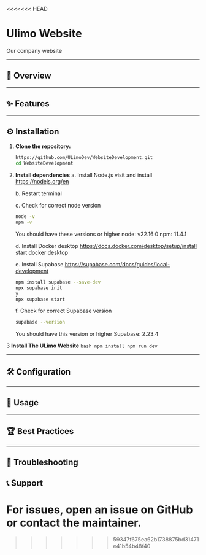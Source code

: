<<<<<<< HEAD
# Ulimo Website

Our company website

---

## 🚀 Overview

---

## ✨ Features

---

## ⚙️ Installation

1. **Clone the repository:**
   ```bash
   https://github.com/ULimoDev/WebsiteDevelopment.git
   cd WebsiteDevelopment
   ```

2. **Install dependencies**
    a. Install Node.js
    visit and install https://nodejs.org/en

    b. Restart terminal

    c. Check for correct node version
    ```bash
    node -v
    npm -v
    ```
    You should have these versions or higher
    node: v22.16.0
    npm: 11.4.1

    d. Install Docker desktop
    https://docs.docker.com/desktop/setup/install
    start docker desktop

    e. Install Supabase
    https://supabase.com/docs/guides/local-development
    ```bash
    npm install supabase --save-dev
    npx supabase init
    y
    npx supabase start
    ```

    f. Check for correct Supabase version
    ```bash
    supabase --version
    ```
    You should have this version or higher
    Supabase: 2.23.4


3 **Install The ULimo Website**
    ```bash
    npm install
    npm run dev
    ```

---

## 🛠️ Configuration

---

## 🚦 Usage

---

## 🏆 Best Practices

---

## 🔧 Troubleshooting


## 📞 Support
For issues, open an issue on GitHub or contact the maintainer.
=======

>>>>>>> 59347f675ea62b1738875bd31471e41b54b48f40
